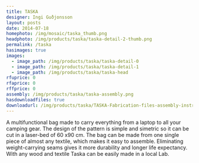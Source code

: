 ```yaml
---
title: TASKA
designer: Ingi Guðjonsson
layout: posts
date: 2014-07-18
homephoto: /img/mosaic/taska_thumb.png
headphoto: /img/products/taska/taska-detail-2-thumb.png
permalink: /taska
hasimages: true
images:  
  - image_path: /img/products/taska/taska-detail-0
  - image_path: /img/products/taska/taska-detail-1
  - image_path: /img/products/taska/taska-head
rfuprice: 0
rfaprice: 0
rffprice: 0
assembly: /img/products/taska/taska-assembly.png 
hasdownloadfiles: true
downloadurl: /img/products/taska/TASKA-Fabrication-files-assembly-instruction.zip
---
```


A multifunctional bag made to carry everything from a laptop to all your camping gear. The design of the pattern is simple and simetric so it can be cut in a laser-bed of 60 x90 cm. The bag can be made from one single piece of almost any textile, which makes it easy to assemble. Eliminating weight-carrying seams gives it more durability and longer life expectancy. With any wood and textile Taska can be easily made in a local Lab.